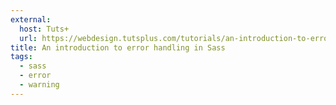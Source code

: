```yaml
---
external:
  host: Tuts+
  url: https://webdesign.tutsplus.com/tutorials/an-introduction-to-error-handling-in-sass--cms-19996
title: An introduction to error handling in Sass
tags:
  - sass
  - error
  - warning
---
```

